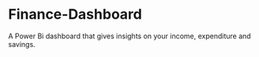 # Finance-Dashboard
A Power Bi dashboard that gives insights on your income, expenditure and savings. 
